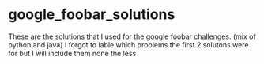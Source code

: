 # google_foobar_solutions
These are the solutions that I used for the google foobar challenges. (mix of python and java)
I forgot to lable which problems the first 2 solutons were for but I will include them none the less
